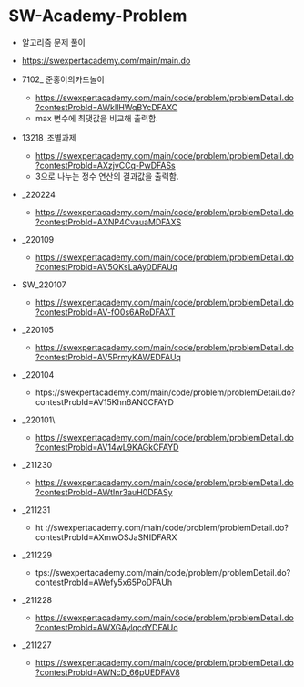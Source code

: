 # SW-Academy-Problem

- 알고리즘 문제 풀이
- https://swexpertacademy.com/main/main.do



- 7102_ 준홍이의카드놀이
  - https://swexpertacademy.com/main/code/problem/problemDetail.do?contestProbId=AWkIlHWqBYcDFAXC
  - max 변수에 최댓값을 비교해 출력함.

- 13218_조별과제
  - https://swexpertacademy.com/main/code/problem/problemDetail.do?contestProbId=AXzjvCCq-PwDFASs
  - 3으로 나누는 정수 연산의 결과값을 출력함.
- _220224
  - https://swexpertacademy.com/main/code/problem/problemDetail.do?contestProbId=AXNP4CvauaMDFAXS
- _220109
  - https://swexpertacademy.com/main/code/problem/problemDetail.do?contestProbId=AV5QKsLaAy0DFAUq
- SW_220107
  - https://swexpertacademy.com/main/code/problem/problemDetail.do?contestProbId=AV-fO0s6ARoDFAXT
- _220105
  - https://swexpertacademy.com/main/code/problem/problemDetail.do?contestProbId=AV5PrmyKAWEDFAUq
- _220104
  - htps://swexpertacademy.com/main/code/problem/problemDetail.do?contestProbId=AV15Khn6AN0CFAYD
- _220101\
  - https://swexpertacademy.com/main/code/problem/problemDetail.do?contestProbId=AV14wL9KAGkCFAYD
- _211230
  - https://swexpertacademy.com/main/code/problem/problemDetail.do?contestProbId=AWtInr3auH0DFASy
- _211231
  - ht ://swexpertacademy.com/main/code/problem/problemDetail.do?contestProbId=AXmwOSJaSNIDFARX
- _211229
  - tps://swexpertacademy.com/main/code/problem/problemDetail.do?contestProbId=AWefy5x65PoDFAUh
- _211228
  - https://swexpertacademy.com/main/code/problem/problemDetail.do?contestProbId=AWXGAylqcdYDFAUo
- _211227
  - https://swexpertacademy.com/main/code/problem/problemDetail.do?contestProbId=AWNcD_66pUEDFAV8
